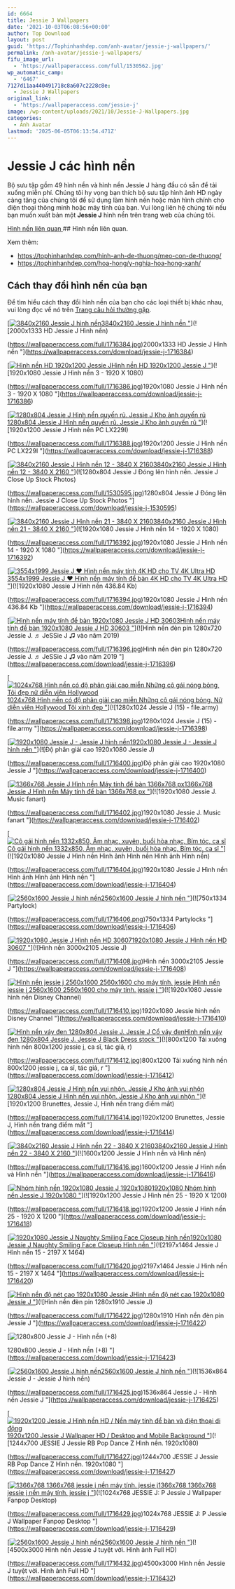 ```yaml
---
id: 6664
title: Jessie J Wallpapers
date: '2021-10-03T06:08:56+00:00'
author: Top Download
layout: post
guid: 'https://Tophinhanhdep.com/anh-avatar/jessie-j-wallpapers/'
permalink: /anh-avatar/jessie-j-wallpapers/
fifu_image_url:
  - 'https://wallpaperaccess.com/full/1530562.jpg'
wp_automatic_camp:
  - '6467'
7127d11aa440491718c8a607c2228c8e:
  - Jessie J Wallpapers
original_link:
  - 'https://wallpaperaccess.com/jessie-j'
image: /wp-content/uploads/2021/10/Jessie-J-Wallpapers.jpg
categories:
  - Ảnh Avatar
lastmod: '2025-06-05T06:13:54.471Z'
---
```

# Jessie J các hình nền

Bộ sưu tập gồm 49 hình nền và hình nền Jessie J hàng đầu có sẵn để tải xuống miễn phí. Chúng tôi hy vọng bạn thích bộ sưu tập hình ảnh HD ngày càng tăng của chúng tôi để sử dụng làm hình nền hoặc màn hình chính cho điện thoại thông minh hoặc máy tính của bạn. Vui lòng liên hệ chúng tôi nếu bạn muốn xuất bản một **Jessie J** hình nền trên trang web của chúng tôi.

[Hình nền liên quan ](#related) ## Hình nền liên quan.

   
 Xem thêm:

   
- <https://tophinhanhdep.com/hinh-anh-de-thuong/meo-con-de-thuong/>
- <https://tophinhanhdep.com/hoa-hong/y-nghia-hoa-hong-xanh/>

## Cách thay đổi hình nền của bạn

Để tìm hiểu cách thay đổi hình nền của bạn cho các loại thiết bị khác nhau, vui lòng đọc về nó trên [Trang câu hỏi thường gặp](https://tophinhanhdep.com/faq/).

  
[[![3840x2160 Jessie J hình nền](https://wallpaperaccess.com/full/1530562.jpg)3840x2160 Jessie J hình nền "](https://wallpaperaccess.com/download/jessie-j-1530562)](![2000x1333 HD Jessie J Hình nền)

(https://wallpaperaccess.com/full/1716384.jpg)2000x1333 HD Jessie J Hình nền "](https://wallpaperaccess.com/download/jessie-j-1716384)

[[![Hình nền HD 1920x1200 Jessie J](https://wallpaperaccess.com/full/1716385.jpg)Hình nền HD 1920x1200 Jessie J "](https://wallpaperaccess.com/download/jessie-j-1716385)](![1920x1080 Jessie J Hình nền 3 - 1920 X 1080)

(https://wallpaperaccess.com/full/1716386.jpg)1920x1080 Jessie J Hình nền 3 - 1920 X 1080 "](https://wallpaperaccess.com/download/jessie-j-1716386)

[[![1280x804 Jessie J Hình nền quyến rũ.  Jessie J Kho ảnh quyến rũ](https://wallpaperaccess.com/full/1716387.jpg)1280x804 Jessie J Hình nền quyến rũ. Jessie J Kho ảnh quyến rũ "](https://wallpaperaccess.com/download/jessie-j-1716387)](![1920x1200 Jessie J Hình nền PC LX229I)

(https://wallpaperaccess.com/full/1716388.jpg)1920x1200 Jessie J Hình nền PC LX229I "](https://wallpaperaccess.com/download/jessie-j-1716388)

[[![3840x2160 Jessie J Hình nền 12 - 3840 X 2160](https://wallpaperaccess.com/full/1530589.jpg)3840x2160 Jessie J Hình nền 12 - 3840 X 2160 "](https://wallpaperaccess.com/download/jessie-j-1530589)](![1280x804 Jessie J Đóng lên hình nền.  Jessie J Close Up Stock Photos)

(https://wallpaperaccess.com/full/1530595.jpg)1280x804 Jessie J Đóng lên hình nền. Jessie J Close Up Stock Photos "](https://wallpaperaccess.com/download/jessie-j-1530595)

[[![3840x2160 Jessie J Hình nền 21 - 3840 X 2160](https://wallpaperaccess.com/full/1716391.jpg)3840x2160 Jessie J Hình nền 21 - 3840 X 2160 "](https://wallpaperaccess.com/download/jessie-j-1716391)](![1920x1080 Jessie J Hình nền 14 - 1920 X 1080)

(https://wallpaperaccess.com/full/1716392.jpg)1920x1080 Jessie J Hình nền 14 - 1920 X 1080 "](https://wallpaperaccess.com/download/jessie-j-1716392)

[[![3554x1999 Jessie J ❤ Hình nền máy tính 4K HD cho TV 4K Ultra HD](https://wallpaperaccess.com/full/1530663.jpg)3554x1999 Jessie J ❤ Hình nền máy tính để bàn 4K HD cho TV 4K Ultra HD "](https://wallpaperaccess.com/download/jessie-j-1530663)](![1920x1080 Jessie J Hình nền 436.84 Kb)

(https://wallpaperaccess.com/full/1716394.jpg)1920x1080 Jessie J Hình nền 436.84 Kb "](https://wallpaperaccess.com/download/jessie-j-1716394)

[[![Hình nền máy tính để bàn 1920x1080 Jessie J HD 30603](https://wallpaperaccess.com/full/1530551.jpg)Hình nền máy tính để bàn 1920x1080 Jessie J HD 30603 "](https://wallpaperaccess.com/download/jessie-j-1530551)](![Hình nền đèn pin 1280x720 Jessie J.  ♬ JeSSie J ♫ vào năm 2019)

(https://wallpaperaccess.com/full/1716396.jpg)Hình nền đèn pin 1280x720 Jessie J. ♬ JeSSie J ♫ vào năm 2019 "](https://wallpaperaccess.com/download/jessie-j-1716396)

[[![1024x768 Hình nền có độ phân giải cao miễn Những cô gái nóng bỏng, Tôi đẹp nữ diễn viên Hollywood](https://wallpaperaccess.com/full/1530565.jpg)1024x768 Hình nền có độ phân giải cao miễn Những cô gái nóng bỏng, Nữ diễn viên Hollywood Tôi xinh đẹp "](https://wallpaperaccess.com/download/jessie-j-1530565)](![1280x1024 Jessie J (15) - file.army)

(https://wallpaperaccess.com/full/1716398.jpg)1280x1024 Jessie J (15) - file.army "](https://wallpaperaccess.com/download/jessie-j-1716398)

[[![1920x1080 Jessie J - Jessie J hình nền](https://wallpaperaccess.com/full/1716399.jpg)1920x1080 Jessie J - Jessie J hình nền "](https://wallpaperaccess.com/download/jessie-j-1716399)](![Độ phân giải cao 1920x1080 Jessie J)

(https://wallpaperaccess.com/full/1716400.jpg)Độ phân giải cao 1920x1080 Jessie J "](https://wallpaperaccess.com/download/jessie-j-1716400)

[[![1366x768 Jessie J Hình nền Máy tính để bàn 1366x768 px](https://wallpaperaccess.com/full/1716401.jpg)1366x768 Jessie J Hình nền Máy tính để bàn 1366x768 px "](https://wallpaperaccess.com/download/jessie-j-1716401)](![1920x1080 Jessie J. Music fanart)

(https://wallpaperaccess.com/full/1716402.jpg)1920x1080 Jessie J. Music fanart "](https://wallpaperaccess.com/download/jessie-j-1716402)

[[![Cô gái hình nền 1332x850, Âm nhạc, xuyên, buổi hòa nhạc, Bím tóc, ca sĩ](https://wallpaperaccess.com/full/1716403.jpg)Cô gái hình nền 1332x850, Âm nhạc, xuyên, buổi hòa nhạc, Bím tóc, ca sĩ "](https://wallpaperaccess.com/download/jessie-j-1716403)](![1920x1080 Jessie J Hình nền Hình ảnh Hình nền Hình ảnh Hình nền)

(https://wallpaperaccess.com/full/1716404.jpg)1920x1080 Jessie J Hình nền Hình ảnh Hình ảnh Hình nền "](https://wallpaperaccess.com/download/jessie-j-1716404)

[[![2560x1600 Jessie J hình nền](https://wallpaperaccess.com/full/1716405.jpg)2560x1600 Jessie J hình nền "](https://wallpaperaccess.com/download/jessie-j-1716405)](![750x1334 Partylock)

(https://wallpaperaccess.com/full/1716406.png)750x1334 Partylocks "](https://wallpaperaccess.com/download/jessie-j-1716406)

[[![1920x1080 Jessie J Hình nền HD 30607](https://wallpaperaccess.com/full/1530657.jpg)1920x1080 Jessie J Hình nền HD 30607 "](https://wallpaperaccess.com/download/jessie-j-1530657)](![Hình nền 3000x2105 Jessie J)

(https://wallpaperaccess.com/full/1716408.jpg)Hình nền 3000x2105 Jessie J "](https://wallpaperaccess.com/download/jessie-j-1716408)

[[![Hình nền jessie j 2560x1600 2560x1600 cho máy tính.  jessie j](https://wallpaperaccess.com/full/1530653.jpg)Hình nền jessie j 2560x1600 2560x1600 cho máy tính. jessie j "](https://wallpaperaccess.com/download/jessie-j-1530653)](![1920x1080 Jessie hình nền Disney Channel)

(https://wallpaperaccess.com/full/1716410.jpg)1920x1080 Jessie hình nền Disney Channel "](https://wallpaperaccess.com/download/jessie-j-1716410)

[[![Hình nền váy đen 1280x804 Jessie J.  Jessie J Cổ váy đen](https://wallpaperaccess.com/full/1530687.jpg)Hình nền váy đen 1280x804 Jessie J. Jessie J Black Dress stock "](https://wallpaperaccess.com/download/jessie-j-1530687)](![800x1200 Tải xuống hình nền 800x1200 jessie j, ca sĩ, tác giả, r)

(https://wallpaperaccess.com/full/1716412.jpg)800x1200 Tải xuống hình nền 800x1200 jessie j, ca sĩ, tác giả, r "](https://wallpaperaccess.com/download/jessie-j-1716412)

[[![1280x804 Jessie J Hình nền vui nhộn.  Jessie J Kho ảnh vui nhộn](https://wallpaperaccess.com/full/1716413.jpg)1280x804 Jessie J Hình nền vui nhộn. Jessie J Kho ảnh vui nhộn "](https://wallpaperaccess.com/download/jessie-j-1716413)](![1920x1200 Brunettes, Jessie J, Hình nền trang điểm mắt)

(https://wallpaperaccess.com/full/1716414.jpg)1920x1200 Brunettes, Jessie J, Hình nền trang điểm mắt "](https://wallpaperaccess.com/download/jessie-j-1716414)

[[![3840x2160 Jessie J Hình nền 22 - 3840 X 2160](https://wallpaperaccess.com/full/1716415.jpg)3840x2160 Jessie J Hình nền 22 - 3840 X 2160 "](https://wallpaperaccess.com/download/jessie-j-1716415)](![1600x1200 Jessie J Hình nền và Hình nền)

(https://wallpaperaccess.com/full/1716416.jpg)1600x1200 Jessie J Hình nền và Hình nền "](https://wallpaperaccess.com/download/jessie-j-1716416)

[[![Nhóm hình nền 1920x1080 Jessie J 1920x1080](https://wallpaperaccess.com/full/1716417.jpg)1920x1080 Nhóm hình nền Jessie J 1920x1080 "](https://wallpaperaccess.com/download/jessie-j-1716417)](![1920x1200 Jessie J Hình nền 25 - 1920 X 1200)

(https://wallpaperaccess.com/full/1716418.jpg)1920x1200 Jessie J Hình nền 25 - 1920 X 1200 "](https://wallpaperaccess.com/download/jessie-j-1716418)

[[![1920x1080 Jessie J Naughty Smiling Face Closeup hình nền](https://wallpaperaccess.com/full/1716419.jpg)1920x1080 Jessie J Naughty Smiling Face Closeup Hình nền "](https://wallpaperaccess.com/download/jessie-j-1716419)](![2197x1464 Jessie J Hình nền 15 - 2197 X 1464)

(https://wallpaperaccess.com/full/1716420.jpg)2197x1464 Jessie J Hình nền 15 - 2197 X 1464 "](https://wallpaperaccess.com/download/jessie-j-1716420)

[[![Hình nền độ nét cao 1920x1080 Jessie J](https://wallpaperaccess.com/full/1716421.jpg)Hình nền độ nét cao 1920x1080 Jessie J "](https://wallpaperaccess.com/download/jessie-j-1716421)](![Hình nền đèn pin 1280x1910 Jessie J)

(https://wallpaperaccess.com/full/1716422.jpg)1280x1910 Hình nền đèn pin Jessie J "](https://wallpaperaccess.com/download/jessie-j-1716422)

[![1280x800 Jessie J - Hình nền (+8)](https://wallpaperaccess.com/full/1716423.jpg)

1280x800 Jessie J - Hình nền (+8) "](https://wallpaperaccess.com/download/jessie-j-1716423)

[[![2560x1600 Jessie J hình nền](https://wallpaperaccess.com/full/1716424.jpg)2560x1600 Jessie J hình nền "](https://wallpaperaccess.com/download/jessie-j-1716424)](![1536x864 Jessie J - Jessie J hình nền)

(https://wallpaperaccess.com/full/1716425.jpg)1536x864 Jessie J - Hình nền Jessie J "](https://wallpaperaccess.com/download/jessie-j-1716425)

[[![1920x1200 Jessie J Hình nền HD / Nền máy tính để bàn và điện thoại di động](https://wallpaperaccess.com/full/1716426.jpg)1920x1200 Jessie J Wallpaper HD / Desktop and Mobile Background "](https://wallpaperaccess.com/download/jessie-j-1716426)](![1244x700 JESSIE J Jessie RB Pop Dance Z Hình nền.  1920x1080)

(https://wallpaperaccess.com/full/1716427.jpg)1244x700 JESSIE J Jessie RB Pop Dance Z Hình nền. 1920x1080 "](https://wallpaperaccess.com/download/jessie-j-1716427)

[[![1366x768 1366x768 jessie j nền máy tính.  jessie j](https://wallpaperaccess.com/full/1716428.jpg)1366x768 1366x768 jessie j nền máy tính. jessie j "](https://wallpaperaccess.com/download/jessie-j-1716428)](![1024x768 JESSIE J: P Jessie J Wallpaper Fanpop Desktop)

(https://wallpaperaccess.com/full/1716429.jpg)1024x768 JESSIE J: P Jessie J Wallpaper Fanpop Desktop "](https://wallpaperaccess.com/download/jessie-j-1716429)

[[![2560x1600 Jessie J hình nền](https://wallpaperaccess.com/full/1716431.jpg)2560x1600 Jessie J hình nền "](https://wallpaperaccess.com/download/jessie-j-1716431)](![4500x3000 Hình nền Jessie J tuyệt vời.  Hình ảnh Full HD)

(https://wallpaperaccess.com/full/1716432.jpg)4500x3000 Hình nền Jessie J tuyệt vời. Hình ảnh Full HD "](https://wallpaperaccess.com/download/jessie-j-1716432)
